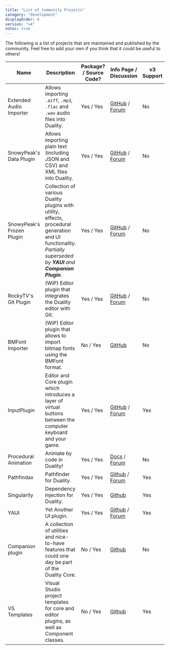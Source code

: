 ```yaml
---
title: "List of Community Projects"
category: "development"
displayOrder: 0
version: "v4"
notoc: true
---
```


The following is a list of projects that are maintained and published by the community. Feel free to add your own if you think that it could be useful to others!

Name | Description | Package? / Source Code? | Info Page / Discussion | v3 Support 
-----|-------------|-------------------------|------------------------|------------
Extended Audio Importer | Allows importing `.aiff`, `.mp3`, `.flac` and `.wav` audio files into Duality. | Yes / Yes | [GitHub](https://github.com/importjingles/ExtendedAudioImporter) / [Forum](https://github.com/AdamsLair/duality/discussions/viewtopic.php?f=18&t=644) | No
SnowyPeak's Data Plugin | Allows importing plain text (including JSON and CSV) and XML  files into Duality. | Yes / Yes | [GitHub](https://github.com/SirePi/duality-data) / [Forum](https://github.com/AdamsLair/duality/discussions/viewtopic.php?f=18&t=292) | No
SnowyPeak's Frozen Plugin | Collection of various Duality plugins with utility, effects, procedural generation and UI functionality. _Partially superseded by **YAUI** and **Companion Plugin**_. | Yes / Yes | [GitHub](https://github.com/SirePi/duality-frozen) / [Forum](https://github.com/AdamsLair/duality/discussions/viewtopic.php?f=18&t=319) | No
RockyTV's Git Plugin | (WiP) Editor plugin that integrates the Duality editor with Git. | Yes / Yes | [GitHub](https://github.com/RockyTV/duality-git) / [Forum](https://github.com/AdamsLair/duality/discussions/viewtopic.php?f=18&t=450) | No
BMFont Importer | (WiP) Editor plugin that allows to import bitmap fonts using the BMFont format. | No / Yes | [GitHub](https://github.com/mika76/duality-bitmapfont-importer) | No
InputPlugin | Editor and Core plugin which introduces a layer of virtual buttons between the computer keyboard and your game. | Yes / Yes | [GitHub](https://github.com/mfep/Duality.InputPlugin) / [Forum](https://github.com/AdamsLair/duality/discussions/viewtopic.php?f=18&t=832) | Yes
Procedural Animation | Animate by code in Duality! | Yes / Yes | [Docs](https://github.com/mfep/Duality.ProceduralAnimation/blob/master/README.md) / [Forum](https://github.com/AdamsLair/duality/discussions/viewtopic.php?f=18&t=970) | No
Pathfindax | Pathfinder for Duality. | Yes / Yes | [Github](https://github.com/Barsonax/Pathfindax) / [Forum](https://github.com/AdamsLair/duality/discussions/viewtopic.php?f=18&t=1061) | Yes
Singularity | Dependency injection for Duality. | Yes / Yes | [Github](https://github.com/Barsonax/Singularity) | Yes
YAUI | Yet Another UI plugin. | Yes / Yes | [Github](https://github.com/SirePi/duality-ui) / [Forum](https://github.com/AdamsLair/duality/discussions/viewtopic.php?f=18&t=940) | Yes
Companion plugin | A collection of utilities and nice-to-have features that could one day be part of the Duality Core. | No / Yes | [Github](https://github.com/AdamsLair/duality-companion) | No
VS Templates | Visual Studio project templates for core and editor plugins, as well as Component classes. | No / Yes | [Github](https://github.com/Barsonax/DualityVSExtension) | Yes
